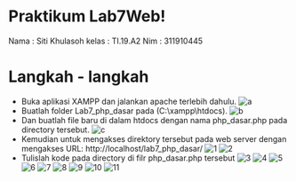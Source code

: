 # Praktikum Lab7Web!


Nama  : Siti Khulasoh
kelas : TI.19.A2
Nim   : 311910445

# Langkah - langkah
- Buka aplikasi XAMPP dan jalankan apache terlebih dahulu.
![a](https://user-images.githubusercontent.com/56240533/117808294-e4dd4400-b286-11eb-8189-25a982280751.png)
- Buatlah folder Lab7_php_dasar pada (C:\xampp\htdocs).
![b](https://user-images.githubusercontent.com/56240533/117807797-4cdf5a80-b286-11eb-917a-34e577cbffbd.png)
- Dan buatlah file baru di dalam htdocs dengan  nama php_dasar.php pada directory tersebut.
![c](https://user-images.githubusercontent.com/56240533/117808213-cd05c000-b286-11eb-80f0-4c64a42ad178.png)
- Kemudian untuk mengakses direktory tersebut pada web server dengan mengakses URL: http://localhost/lab7_php_dasar/
![1](https://user-images.githubusercontent.com/56240533/117807827-57015900-b286-11eb-8a04-977d97f88409.png)
![2](https://user-images.githubusercontent.com/56240533/117808229-d2630a80-b286-11eb-97fc-ff6c16d16958.png)
- Tulislah kode pada directory di filr php_dasar.php tersebut
![3](https://user-images.githubusercontent.com/56240533/117808240-d55dfb00-b286-11eb-97a1-b5c4b7d4964a.png)
![4](https://user-images.githubusercontent.com/56240533/117807837-5b2d7680-b286-11eb-9c1f-f57ce4dac6e1.png)
![5](https://user-images.githubusercontent.com/56240533/117807845-5e286700-b286-11eb-8e86-6a3a9bb06ddb.png)
![6](https://user-images.githubusercontent.com/56240533/117807846-5ec0fd80-b286-11eb-9789-dd160d01cf4e.png)
![7](https://user-images.githubusercontent.com/56240533/117807862-6385b180-b286-11eb-97dc-1282bec04335.png)
![8](https://user-images.githubusercontent.com/56240533/117807861-6385b180-b286-11eb-8665-3552948684bf.png)
![9](https://user-images.githubusercontent.com/56240533/117807868-65e80b80-b286-11eb-8d40-8832d3da66fc.png)
![10](https://user-images.githubusercontent.com/56240533/117807873-67193880-b286-11eb-9061-eea4cef992c3.png)
![11](https://user-images.githubusercontent.com/56240533/117807885-6a142900-b286-11eb-961a-abab5f9c83ac.png)


